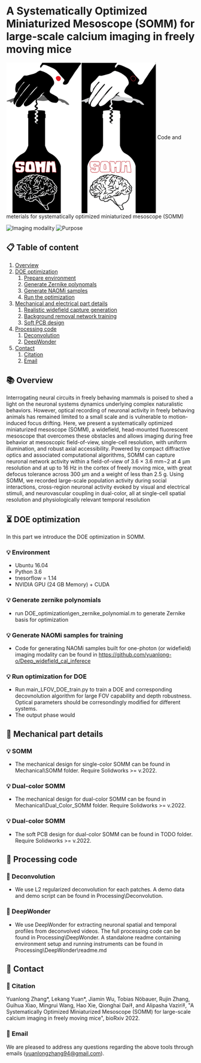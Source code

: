 # A Systematically Optimized Miniaturized Mesoscope (SOMM) for large-scale calcium imaging in freely moving mice
<img src="img/SOMM_logo.png" width="400" align="center">
Code and meterials for systematically optimized miniaturized mesoscope (SOMM)

![Imaging modality](https://img.shields.io/badge/Imaging%20modality-Wide--field%20Single--photon-brightgreen)  ![Purpose](https://img.shields.io/badge/Purpose-Neuron%20analysis-orange)  

## 📋 Table of content
 1. [Overview](#Overview)
 2. [DOE optimization](#DOE)
    1. [Prepare environment](#Environment)
    1. [Generate Zernike polynomals](#zernike)
    2. [Generate NAOMi samples](#naomi)
    3. [Run the optimization](#run)
 3. [Mechanical and electrical part details](#Train)
    1. [Realistic widefield capture generation](#single_color)
    2. [Background removal network training](#dual_color)
    3. [Soft PCB design](#soft_pcb)
 4. [Processing code](#processing)
    1. [Deconvolution](#deconv)
    2. [DeepWonder](#deepwonder)
 5. [Contact](#Information)
    1. [Citation](#Citation)
    2. [Email](#Email)

## **📚** Overview <a name="Overview"></a>
Interrogating neural circuits in freely behaving mammals is poised to shed a light on the neuronal systems dynamics underlying complex naturalistic behaviors. However, optical recording of neuronal activity in freely behaving animals has remained limited to a small scale and is vulnerable to motion-induced focus drifting. Here, we present a systematically optimized miniaturized mesoscope (SOMM), a widefield, head-mounted fluorescent mesoscope that overcomes these obstacles and allows imaging during free behavior at mesoscopic field-of-view, single-cell resolution, with uniform illumination, and robust axial accessibility. Powered by compact diffractive optics and associated computational algorithms, SOMM can capture neuronal network activity within a field-of-view of 3.6 × 3.6 mm¬2 at 4 µm resolution and at up to 16 Hz in the cortex of freely moving mice, with great defocus tolerance across 300 µm and a weight of less than 2.5 g. Using SOMM, we recorded large-scale population activity during social interactions, cross-region neuronal activity evoked by visual and electrical stimuli, and neurovascular coupling in dual-color, all at single-cell spatial resolution and physiologically relevant temporal resolution 


## **⏳** DOE optimization <a name="DOE"></a>
In this part we introduce the DOE optimization in SOMM. 
### **💡** Environment <a name="Environment"></a>
* Ubuntu 16.04 
* Python 3.6
* tnesorflow = 1.14
* NVIDIA GPU (24 GB Memory) + CUDA

### **💡** Generate zernike polynomials <a name="zernike"></a>
* run DOE_optimization\gen_zernike_polynomial.m to generate Zernike basis for optimization

### **💡** Generate NAOMi samples for training <a name="naomi"></a>
* Code for generating NAOMi samples built for one-photon (or widefield) imaging modality can be found in https://github.com/yuanlong-o/Deep_widefield_cal_inferece

### **💡** Run optimization for DOE <a name="run"></a>
* Run main_LFOV_DOE_train.py to train a DOE and corresponding decovnolution algorithm for large FOV capability and depth robustness. Optical parameters should be corresondingly modified for different systems.
* The output phase would 


## **🔁** Mechanical part details <a name="Train"></a>

### **💡** SOMM <a name="single_color"></a>
* The mechanical design for single-color SOMM can be found in Mechanical\SOMM folder. Require Solidworks >= v.2022.

### **💡** Dual-color SOMM <a name="dual_color"></a>
* The mechanical design for dual-color SOMM can be found in Mechanical\Dual_Color_SOMM folder. Require Solidworks >= v.2022.
 
### **💡** Dual-color SOMM <a name="soft_pcb"></a>
* The soft PCB design for dual-color SOMM can be found in TODO folder. Require Solidworks >= v.2022.
 
## 🤝 Processing code <a name="processing"></a>
### **📝** Deconvolution <a name="Citation"></a>
* We use L2 regularized deconvolution for each patches. A demo data and demo script can be found in Processing\Deconvolution.

### **📝** DeepWonder <a name="deepwonder"></a>
* We use DeepWonder for extracting neuronal spatial and temporal profiles from deconvolved videos. The full processing code can be found in Processing\DeepWonder. A standalone readme containing environment setup and running instruments can be found in Processing\DeepWonder\readme.md

## 🤝 Contact <a name="Information"></a>
### **📝** Citation <a name="Citation"></a>

Yuanlong Zhang*, Lekang Yuan*, Jiamin Wu, Tobias Nöbauer, Rujin Zhang, Guihua Xiao, Mingrui Wang, Hao Xie, Qionghai Dai‡, and Alipasha Vaziri‡, "A Systematically Optimized Miniaturized Mesoscope (SOMM) for large-scale calcium imaging in freely moving mice", bioRxiv 2022.

### **📝** Email <a name="Email"></a>
We are pleased to address any questions regarding the above tools through emails (yuanlongzhang94@gmail.com).
